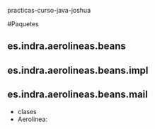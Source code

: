 practicas-curso-java-joshua

#Paquetes

## es.indra.aerolineas.beans
## es.indra.aerolineas.beans.impl
## es.indra.aerolineas.beans.mail

* clases
* Aerolinea:



